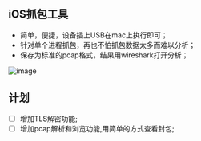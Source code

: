 ## iOS抓包工具
* 简单，便捷，设备插上USB在mac上执行即可；
* 针对单个进程抓包，再也不怕抓包数据太多而难以分析；
* 保存为标准的pcap格式，结果用wireshark打开分析；

![image](iOSSniffer.gif)

## 计划
- [ ] 增加TLS解密功能;
- [ ] 增加pcap解析和浏览功能,用简单的方式查看封包;